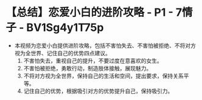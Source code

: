 # 【总结】恋爱小白的进阶攻略 - P1 - 7情子 - BV1Sg4y1T75p

-   本视频为恋爱小白提供进阶攻略，包括不害怕失去、不害怕被拒绝、不将对方视为全世界、记住自己的优势四点建议。
    1.  不害怕失去，重视自己的提升，不要过度在意喜欢的女生。
    2.  不害怕被拒绝，勇敢行动，制造肢体接触，展现魅力。
    3.  不将对方视为全世界，保持自己的生活和空间，提出要求，保持关系平等。
    4.  记住自己的优势，根据吸引对方的优势提升自己，保持吸引力。
